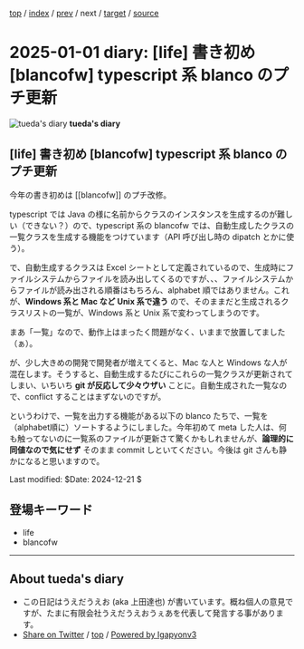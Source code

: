 [top](../index.html) 
 / [index](index.html) 
 / [prev](../2024/ig241221.01.html) 
 / next 
 / [target](https://uedaueo.github.io/diary-of-tueda/2025/ig250101.01.html) 
 / [source](https://github.com/uedaueo/diary-of-tueda/blob/master/2025/ig250101.01.src.md) 

2025-01-01 diary:  [life] 書き初め [blancofw] typescript 系 blanco のプチ更新
=====================================================================================================
![tueda's diary](https://uedaueo.github.io/diary-of-tueda/images/furoduck.jpg "うえだうえお") **tueda's diary**

##  [life] 書き初め [blancofw] typescript 系 blanco のプチ更新

今年の書き初めは [[blancofw]] のプチ改修。

typescript では Java の様に名前からクラスのインスタンスを生成するのが難しい（できない？）ので、typescript 系の blancofw では、自動生成したクラスの一覧クラスを生成する機能をつけています（API 呼び出し時の dipatch とかに使う）。

で、自動生成するクラスは Excel シートとして定義されているので、生成時にファイルシステムからファイルを読み出してくるのですが、、、ファイルシステムからファイルが読み出される順番はもちろん、alphabet 順ではありません。これが、**Windows 系と Mac など Unix 系で違う** ので、そのままだと生成されるクラスリストの一覧が、Windows 系と Unix 系で変わってしまうのです。

まあ「一覧」なので、動作上はまったく問題がなく、いままで放置してました（ぁ）。

が、少し大きめの開発で開発者が増えてくると、Mac な人と Windows な人が混在します。そうすると、自動生成するたびにこれらの一覧クラスが更新されてしまい、いちいち **git が反応して少々ウザい** ことに。自動生成された一覧なので、conflict することはまずないのですが。

というわけで、一覧を出力する機能がある以下の blanco たちで、一覧を（alphabet順に）ソートするようにしました。今年初めて meta した人は、何も触ってないのに一覧系のファイルが更新さて驚くかもしれませんが、**論理的に同値なので気にせず** そのまま commit しといてください。今後は git さんも静かになると思いますので。

Last modified: $Date: 2024-12-21 $

## 登場キーワード

* life
* blancofw

----------------------------------------------------------------------------------------------------

## About tueda's diary

* この日記はうえだうえお (aka 上田達也) が書いています。概ね個人の意見ですが、たまに有限会社うえだうえおうぇあを代表して発言する事があります。
* [Share on Twitter](https://twitter.com/intent/tweet?hashtags=tueda%2Cuedaueo&text=+%5Blife%5D+%E6%9B%B8%E3%81%8D%E5%88%9D%E3%82%81+%5Bblancofw%5D+typescript+%E7%B3%BB+blanco+%E3%81%AE%E3%83%97%E3%83%81%E6%9B%B4%E6%96%B0&url=https%3A%2F%2Fuedaueo.github.io%2Fdiary-of-tueda%2F2025%2Fig250101.01.html) / [top](../index.html) / [Powered by Igapyonv3](https://github.com/igapyon/igapyonv3)
